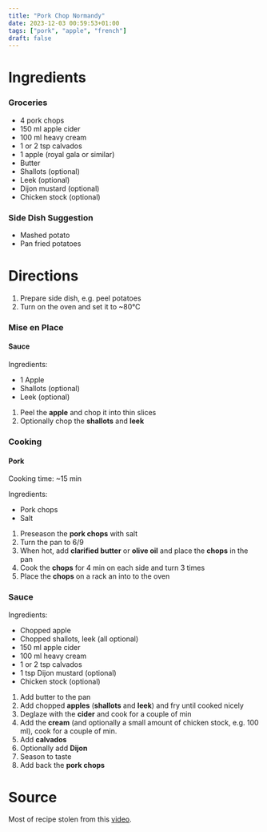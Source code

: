 ```yaml
---
title: "Pork Chop Normandy"
date: 2023-12-03 00:59:53+01:00
tags: ["pork", "apple", "french"]
draft: false
---
```


# Ingredients

### Groceries

- 4 pork chops
- 150 ml apple cider
- 100 ml heavy cream
- 1 or 2 tsp calvados
- 1 apple (royal gala or similar)
- Butter
- Shallots (optional)
- Leek (optional)
- Dijon mustard (optional)
- Chicken stock (optional)

### Side Dish Suggestion

- Mashed potato
- Pan fried potatoes

# Directions

1. Prepare side dish, e.g. peel potatoes
2. Turn on the oven and set it to ~80°C

### Mise en Place

#### Sauce

Ingredients:

- 1 Apple
- Shallots (optional)
- Leek (optional)

1. Peel the **apple** and chop it into thin slices
2. Optionally chop the **shallots** and **leek**

### Cooking

#### Pork

Cooking time: ~15 min

Ingredients:

- Pork chops
- Salt

1. Preseason the **pork chops** with salt
2. Turn the pan to 6/9
3. When hot, add **clarified butter** or **olive oil** and place the **chops** in the pan
4. Cook the **chops** for 4 min on each side and turn 3 times
5. Place the **chops** on a rack an into to the oven

### Sauce

Ingredients:

- Chopped apple
- Chopped shallots, leek (all optional)
- 150 ml apple cider
- 100 ml heavy cream
- 1 or 2 tsp calvados
- 1 tsp Dijon mustard (optional)
- Chicken stock (optional)

1. Add butter to the pan
2. Add chopped **apples** (**shallots** and **leek**) and fry until cooked nicely
3. Deglaze with the **cider** and cook for a couple of min
4. Add the **cream** (and optionally a small amount of chicken stock, e.g. 100 ml), cook
   for a couple of min.
5. Add **calvados**
6. Optionally add **Dijon**
7. Season to taste
8. Add back the **pork chops**

# Source

Most of recipe stolen from this [video](https://www.youtube.com/watch?v=6885ZmOdgNA).
